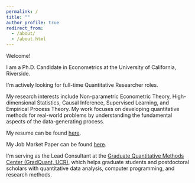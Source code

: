 ```yaml
---
permalink: /
title: ""
author_profile: true
redirect_from: 
  - /about/
  - /about.html
---
```


Welcome!

I am a Ph.D. Candidate in Econometrics at the University of California, Riverside.

I'm actively looking for full-time Quantitative Researcher roles.

My research interests include Non-parametric Econometric Theory, High-dimensional Statistics, Causal Inference, Supervised Learning, and Empirical Process Theory. My work focuses on developing quantitative methods for real-world problems by understanding the fundamental aspects of the data-generating process.

My resume can be found <a href="http://thetherajveer.github.io/files/resume.pdf" target="_blank" rel="noopener noreferrer">here</a>.

My Job Market Paper can be found <a href="http://thetherajveer.github.io/files/JMP.pdf" target="_blank" rel="noopener noreferrer">here</a>.

I'm serving as the Lead Consultant at the <a href="https://gradquant.ucr.edu/" target="_blank" rel="noopener noreferrer">Graduate Quantitative Methods Center (GradQuant, UCR)</a>, which helps graduate students and postdoctoral scholars with quantitative data analysis, computer programming, and research methods.
